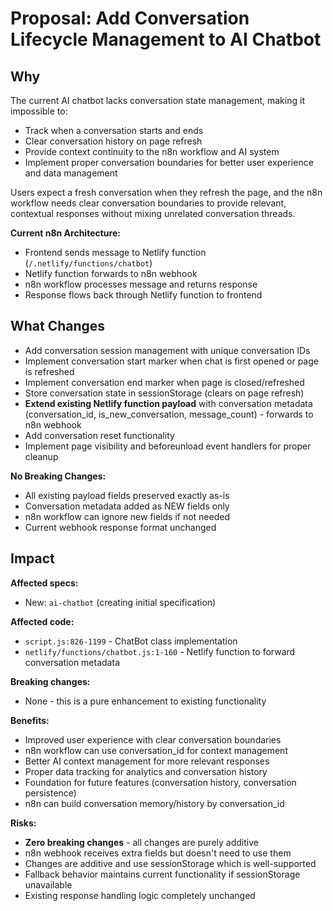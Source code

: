 # Proposal: Add Conversation Lifecycle Management to AI Chatbot

## Why

The current AI chatbot lacks conversation state management, making it impossible to:
- Track when a conversation starts and ends
- Clear conversation history on page refresh
- Provide context continuity to the n8n workflow and AI system
- Implement proper conversation boundaries for better user experience and data management

Users expect a fresh conversation when they refresh the page, and the n8n workflow needs clear conversation boundaries to provide relevant, contextual responses without mixing unrelated conversation threads.

**Current n8n Architecture:**
- Frontend sends message to Netlify function (`/.netlify/functions/chatbot`)
- Netlify function forwards to n8n webhook
- n8n workflow processes message and returns response
- Response flows back through Netlify function to frontend

## What Changes

- Add conversation session management with unique conversation IDs
- Implement conversation start marker when chat is first opened or page is refreshed
- Implement conversation end marker when page is closed/refreshed
- Store conversation state in sessionStorage (clears on page refresh)
- **Extend existing Netlify function payload** with conversation metadata (conversation_id, is_new_conversation, message_count) - forwards to n8n webhook
- Add conversation reset functionality
- Implement page visibility and beforeunload event handlers for proper cleanup

**No Breaking Changes:**
- All existing payload fields preserved exactly as-is
- Conversation metadata added as NEW fields only
- n8n workflow can ignore new fields if not needed
- Current webhook response format unchanged

## Impact

**Affected specs:**
- New: `ai-chatbot` (creating initial specification)

**Affected code:**
- `script.js:826-1199` - ChatBot class implementation
- `netlify/functions/chatbot.js:1-160` - Netlify function to forward conversation metadata

**Breaking changes:**
- None - this is a pure enhancement to existing functionality

**Benefits:**
- Improved user experience with clear conversation boundaries
- n8n workflow can use conversation_id for context management
- Better AI context management for more relevant responses
- Proper data tracking for analytics and conversation history
- Foundation for future features (conversation history, conversation persistence)
- n8n can build conversation memory/history by conversation_id

**Risks:**
- **Zero breaking changes** - all changes are purely additive
- n8n webhook receives extra fields but doesn't need to use them
- Changes are additive and use sessionStorage which is well-supported
- Fallback behavior maintains current functionality if sessionStorage unavailable
- Existing response handling logic completely unchanged
